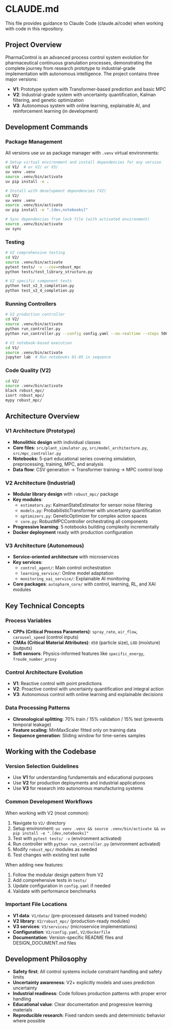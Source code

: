 # CLAUDE.md

This file provides guidance to Claude Code (claude.ai/code) when working with code in this repository.

## Project Overview

PharmaControl is an advanced process control system evolution for pharmaceutical continuous granulation processes, demonstrating the complete journey from research prototype to industrial-grade implementation with autonomous intelligence. The project contains three major versions:

- **V1**: Prototype system with Transformer-based prediction and basic MPC
- **V2**: Industrial-grade system with uncertainty quantification, Kalman filtering, and genetic optimization
- **V3**: Autonomous system with online learning, explainable AI, and reinforcement learning (in development)

## Development Commands

### Package Management
All versions use uv as package manager with `.venv` virtual environments:

```bash
# Setup virtual environment and install dependencies for any version
cd V1/  # or V2/ or V3/
uv venv .venv
source .venv/bin/activate
uv pip install -e .

# Install with development dependencies (V2)
cd V2/
uv venv .venv
source .venv/bin/activate
uv pip install -e ".[dev,notebooks]"

# Sync dependencies from lock file (with activated environment)
source .venv/bin/activate
uv sync
```

### Testing
```bash
# V2 comprehensive testing
cd V2/
source .venv/bin/activate
pytest tests/ -v --cov=robust_mpc
python tests/test_library_structure.py

# V2 specific component tests
python test_v2_3_completion.py
python test_v2_4_completion.py
```

### Running Controllers
```bash
# V2 production controller
cd V2/
source .venv/bin/activate
python run_controller.py
python run_controller.py --config config.yaml --no-realtime --steps 500

# V1 notebook-based execution
cd V1/
source .venv/bin/activate
jupyter lab  # Run notebooks 01-05 in sequence
```

### Code Quality (V2)
```bash
cd V2/
source .venv/bin/activate
black robust_mpc/
isort robust_mpc/
mypy robust_mpc/
```

## Architecture Overview

### V1 Architecture (Prototype)
- **Monolithic design** with individual classes
- **Core files**: `src/plant_simulator.py`, `src/model_architecture.py`, `src/mpc_controller.py`
- **Notebooks**: 5-part educational series covering simulation, preprocessing, training, MPC, and analysis
- **Data flow**: CSV generation → Transformer training → MPC control loop

### V2 Architecture (Industrial)
- **Modular library design** with `robust_mpc/` package
- **Key modules**:
  - `estimators.py`: KalmanStateEstimator for sensor noise filtering
  - `models.py`: ProbabilisticTransformer with uncertainty quantification
  - `optimizers.py`: GeneticOptimizer for complex action spaces
  - `core.py`: RobustMPCController orchestrating all components
- **Progressive learning**: 5 notebooks building complexity incrementally
- **Docker deployment** ready with production configuration

### V3 Architecture (Autonomous)
- **Service-oriented architecture** with microservices
- **Key services**:
  - `control_agent/`: Main control orchestration
  - `learning_service/`: Online model adaptation
  - `monitoring_xai_service/`: Explainable AI monitoring
- **Core packages**: `autopharm_core/` with control, learning, RL, and XAI modules

## Key Technical Concepts

### Process Variables
- **CPPs (Critical Process Parameters)**: `spray_rate`, `air_flow`, `carousel_speed` (control inputs)
- **CMAs (Critical Material Attributes)**: `d50` (particle size), `LOD` (moisture) (outputs)
- **Soft sensors**: Physics-informed features like `specific_energy`, `froude_number_proxy`

### Control Architecture Evolution
- **V1**: Reactive control with point predictions
- **V2**: Proactive control with uncertainty quantification and integral action
- **V3**: Autonomous control with online learning and explainable decisions

### Data Processing Patterns
- **Chronological splitting**: 70% train / 15% validation / 15% test (prevents temporal leakage)
- **Feature scaling**: MinMaxScaler fitted only on training data
- **Sequence generation**: Sliding window for time-series samples

## Working with the Codebase

### Version Selection Guidelines
- Use **V1** for understanding fundamentals and educational purposes
- Use **V2** for production deployments and industrial applications
- Use **V3** for research into autonomous manufacturing systems

### Common Development Workflows

When working with V2 (most common):
1. Navigate to `V2/` directory
2. Setup environment: `uv venv .venv && source .venv/bin/activate && uv pip install -e ".[dev,notebooks]"`
3. Test with `pytest tests/ -v` (environment activated)
4. Run controller with `python run_controller.py` (environment activated)
5. Modify `robust_mpc/` modules as needed
6. Test changes with existing test suite

When adding new features:
1. Follow the modular design pattern from V2
2. Add comprehensive tests in `tests/`
3. Update configuration in `config.yaml` if needed
4. Validate with performance benchmarks

### Important File Locations
- **V1 data**: `V1/data/` (pre-processed datasets and trained models)
- **V2 library**: `V2/robust_mpc/` (production-ready modules)
- **V3 services**: `V3/services/` (microservice implementations)
- **Configuration**: `V2/config.yaml`, `V2/Dockerfile`
- **Documentation**: Version-specific README files and DESIGN_DOCUMENT.md files

## Development Philosophy

- **Safety first**: All control systems include constraint handling and safety limits
- **Uncertainty awareness**: V2+ explicitly models and uses prediction uncertainty
- **Industrial readiness**: Code follows production patterns with proper error handling
- **Educational value**: Clear documentation and progressive learning materials
- **Reproducible research**: Fixed random seeds and deterministic behavior where possible